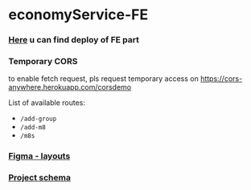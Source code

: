 # economyService-FE

### [Here](https://dantrofimov.github.io/economyService-FE/#/) u can find deploy of FE part

### Temporary CORS
to enable fetch request, pls request temporary access on https://cors-anywhere.herokuapp.com/corsdemo

List of available routes:
- `/add-group`
- `/add-m8`
- `/m8s`

### [Figma - layouts](https://www.figma.com/file/FaFpzn2W8wPESFqpTpO90q/Layout)

### [Project schema](https://www.figma.com/file/JGlyGpNkHUfpnLKwYhVPDw/m8-chkr?node-id=0%3A1)
